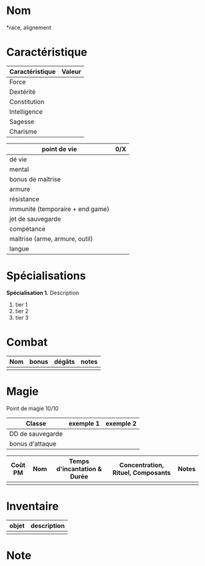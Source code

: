 # Nom
*race, alignement
# Caractéristique

| Caractéristique | Valeur |
| --------------- | ------ |
| Force           |        |
| Dextérité       |        |
| Constitution    |        |
| Intelligence    |        |
| Sagesse         |        |
| Charisme        |        |

| point de vie                     | 0/X |
| -------------------------------- | --- |
| dé vie                           |     |
| mental                           |     |
| bonus de maîtrise                |     |
| armure                           |     |
| résistance                       |     |
| immunité (temporaire + end game) |     |
| jet de sauvegarde                |     |
| compétance                       |     |
| maîtrise (arme, armure, outil)   |     |
| langue                           |     |

# Spécialisations
**Spécialisation 1.** Description
1. tier 1
2. tier 2
3. tier 3
# Combat

| Nom | bonus | dégâts | notes |
| --- | ----- | ------ | ----- |
|     |       |        |       |
# Magie
Point de magie 10/10

| Classe           | exemple 1 | exemple 2 |
| ---------------- | --------- | --------- |
| DD de sauvegarde |           |           |
| bonus d'attaque  |           |           |

| Coût PM | Nom | Temps d'incantation & Durée | Concentration, Rituel, Composants | Notes |
| ------- | --- | --------------------------- | --------------------------------- | ----- |
|         |     |                             |                                   |       |
# Inventaire

| objet | description |
| ----- | ----------- |
|       |             |
# Note
